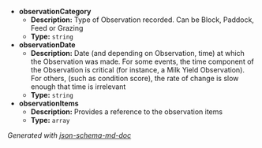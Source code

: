  - <b id="#/properties/observationCategory">observationCategory</b>
	 - **Description:** Type of Observation recorded. Can be Block, Paddock, Feed or Grazing
	 - **Type:** `string`
 - <b id="#/properties/observationDate">observationDate</b>
	 - **Description:** Date (and depending on Observation, time) at which the Observation was made. For some events, the time component of the Observation is critical (for instance, a Milk Yield Observation). For others, (such as condition score), the rate of change is slow enough that time is irrelevant
	 - **Type:** `string`
 - <b id="#/properties/observationItems">observationItems</b>
	 - **Description:** Provides a reference to the observation items
	 - **Type:** `array`

_Generated with [json-schema-md-doc](https://brianwendt.github.io/json-schema-md-doc/)_